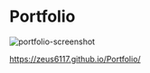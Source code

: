# Portfolio

![portfolio-screenshot](https://user-images.githubusercontent.com/96736562/154820489-589cff83-4f31-4485-899a-d2c2a44540d3.png)

https://zeus6117.github.io/Portfolio/

